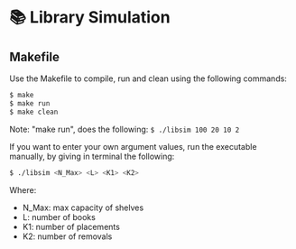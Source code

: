 # 📚 Library Simulation

## Makefile

Use the Makefile to compile, run and clean using the following commands:

```bash
$ make 
$ make run
$ make clean
```

Note: "make run", does the following: `$ ./libsim 100 20 10 2`

If you want to enter your own argument values, run the executable manually, by giving in terminal the following:

```bash
$ ./libsim <N_Max> <L> <K1> <K2>

```

Where:
- N_Max: max capacity of shelves
- L: number of books
- K1: number of placements
- K2: number of removals
